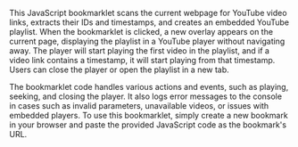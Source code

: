 This JavaScript bookmarklet scans the current webpage for YouTube video links, extracts their IDs and timestamps, and creates an embedded YouTube playlist. When the bookmarklet is clicked, a new overlay appears on the current page, displaying the playlist in a YouTube player without navigating away. The player will start playing the first video in the playlist, and if a video link contains a timestamp, it will start playing from that timestamp. Users can close the player or open the playlist in a new tab.

The bookmarklet code handles various actions and events, such as playing, seeking, and closing the player. It also logs error messages to the console in cases such as invalid parameters, unavailable videos, or issues with embedded players. To use this bookmarklet, simply create a new bookmark in your browser and paste the provided JavaScript code as the bookmark's URL.
